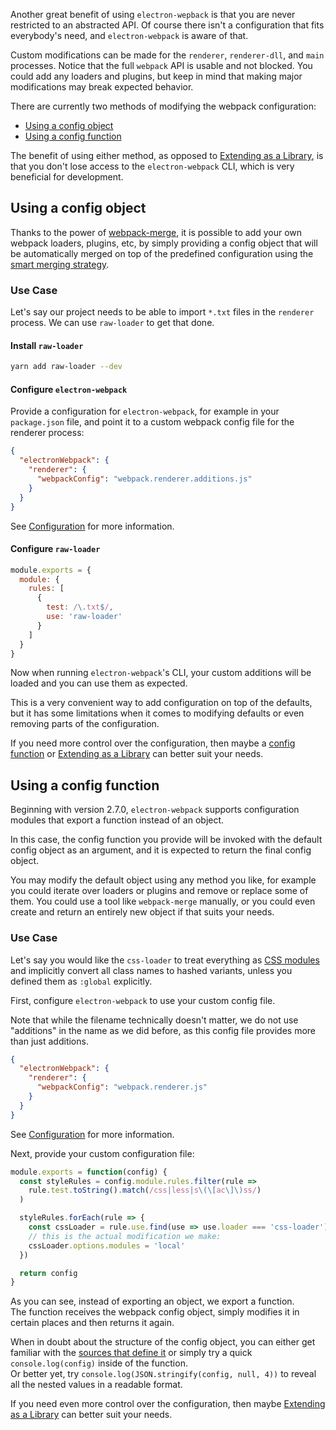 Another great benefit of using `electron-wepback` is that you are never restricted to an abstracted API. Of course there isn't a configuration that fits everybody's need, and `electron-webpack` is aware of that.

Custom modifications can be made for the `renderer`, `renderer-dll`, and `main` processes. 
Notice that the full `webpack` API is usable and not blocked. You could add any loaders and plugins, but keep in mind that making major modifications may break expected behavior.

There are currently two methods of modifying the webpack configuration: 

- [Using a config object](#using-a-config-object)  
- [Using a config function](#using-a-config-function)

The benefit of using either method, as opposed to [Extending as a Library](extending-as-a-library.md), is that you don't lose access to the `electron-webpack` CLI, which is very beneficial for development.

## Using a config object

Thanks to the power of [webpack-merge](https://github.com/survivejs/webpack-merge), it is possible to add your own webpack loaders, plugins, etc, by simply providing a config object that will be automatically merged on top of the predefined configuration using the [smart merging strategy](https://github.com/survivejs/webpack-merge#smart-merging).
 

### Use Case

Let's say our project needs to be able to import `*.txt` files in the `renderer` process. We can use `raw-loader` to get that done.


#### Install `raw-loader`

```bash
yarn add raw-loader --dev
```

#### Configure `electron-webpack`

Provide a configuration for `electron-webpack`, for example in your `package.json` file, and point it to a custom webpack config file for the renderer process:
```json
{
  "electronWebpack": {
    "renderer": {
      "webpackConfig": "webpack.renderer.additions.js"
    }
  }
}
```
See [Configuration](configuration.md) for more information.
 
#### Configure `raw-loader`

```js tab="webpack.renderer.additions.js"
module.exports = {
  module: {
    rules: [
      {
        test: /\.txt$/,
        use: 'raw-loader'
      }
    ]
  }
}
```


Now when running `electron-webpack`'s CLI, your custom additions will be loaded and you can use them as expected.

This is a very convenient way to add configuration on top of the defaults, but it has some limitations when it comes to modifying defaults or even removing parts of the configuration.

If you need more control over the configuration, then maybe a [config function](#using-a-config-function) or [Extending as a Library](extending-as-a-library.md) can better suit your needs.

## Using a config function

Beginning with version 2.7.0, `electron-webpack` supports configuration modules that export a function instead of an object.

In this case, the config function you provide will be invoked with the default config object as an argument, and it is expected to return the final config object.  

You may modify the default object using any method you like, for example you could iterate over loaders or plugins and remove or replace some of them. You could use a tool like `webpack-merge` manually, or you could even create and return an entirely new object if that suits your needs.


### Use Case

Let's say you would like the `css-loader` to treat everything as [CSS modules](https://github.com/webpack-contrib/css-loader#modules) and implicitly convert all class names to hashed variants, unless you defined them as `:global` explicitly. 

First, configure `electron-webpack` to use your custom config file.
 
Note that while the filename technically doesn't matter, we do not use "additions" in the name as we did before, as this config file provides more than just additions.

```json
{
  "electronWebpack": {
    "renderer": {
      "webpackConfig": "webpack.renderer.js"
    }
  }
}
```
See [Configuration](configuration.md) for more information.

Next, provide your custom configuration file:

```js tab="webpack.renderer.js"
module.exports = function(config) {
  const styleRules = config.module.rules.filter(rule =>
    rule.test.toString().match(/css|less|s\(\[ac\]\)ss/)
  )

  styleRules.forEach(rule => {
    const cssLoader = rule.use.find(use => use.loader === 'css-loader')
    // this is the actual modification we make:
    cssLoader.options.modules = 'local'
  })

  return config
}
```

As you can see, instead of exporting an object, we export a function.  
The function receives the webpack config object, simply modifies it in certain places and then returns it again.

When in doubt about the structure of the config object, you can either get familiar with the [sources that define it](https://github.com/electron-userland/electron-webpack/tree/master/packages/electron-webpack/src/targets) or simply try a quick `console.log(config)` inside of the function.  
Or better yet, try `console.log(JSON.stringify(config, null, 4))` to reveal all the nested values in a readable format.

If you need even more control over the configuration, then maybe [Extending as a Library](extending-as-a-library.md) can better suit your needs.
